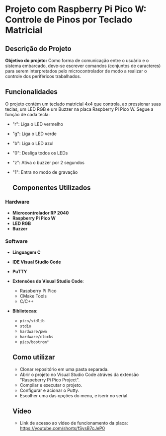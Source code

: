  # **Projeto com Raspberry Pi Pico W: Controle de Pinos por Teclado Matricial**

## **Descrição do Projeto**
**Objetivo do projeto:** Como forma de comunicação entre o usuário e o sistema embarcado, deve-se escrever comandos (conjuntos de caracteres) para serem interpretados pelo microcontrolador de modo a realizar o controle dos periféricos trabalhados. 
## **Funcionalidades**
O projeto contém um teclado matricial 4x4 que controla, ao pressionar suas teclas, um LED RGB e um Buzzer na placa Raspberry Pi Pico W. Segue a função de cada tecla:
- "r": Liga o LED vermelho
- "g": Liga o LED verde
- "b": Liga o LED azul
- "0": Desliga todos os LEDs
- "z": Ativa o buzzer por 2 segundos
- "1": Entra no modo de gravação

  ## Componentes Utilizados

### Hardware
- **Microcontrolador RP 2040**
- **Raspberry Pi Pico W**
- **LED RGB**
- **Buzzer**

### Software
- **Linguagem C**
- **IDE Visual Studio Code**
- **PuTTY**
- **Extensões do Visual Studio Code**:
  - Raspberry Pi Pico
  - CMake Tools
  - C/C++
- **Bibliotecas**:
  - `pico/stdlib`
  - `stdio`
  - `hardware/pwm`
  - `hardware/clocks`
  - `pico/bootrom"`
 
  ## **Como utilizar**
  - Clonar repositório em uma pasta separada.
  - Abrir o projeto no Visual Studio Code atráves da extensão "Raspeberry Pi Pico Project".
  - Compilar e executar o projeto.
  - Configurar e acionar o Putty.
  - Escolher uma das opções do menu, e iserir no serial.

  ## **Vídeo**
  - Link de acesso ao vídeo de funcionamento da placa: https://youtube.com/shorts/fSysB7cJeP0
